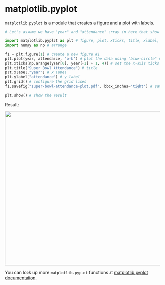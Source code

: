 # matplotlib.pyplot

```matplotlib.pyplot``` is a module that creates a figure and a plot with labels.

```python 
# Let's assume we have "year" and "attendance" array in here that show all of Super Bowl attendance from 1967 to 2015

import matplotlib.pyplot as plt # figure, plot, xticks, title, xlabel, ...
import numpy as np # arrange

f1 = plt.figure(1) # create a new figure #1
plt.plot(year, attendance, 'o-b') # plot the data using "blue-circle" markers 
plt.xticks(np.arange(year[0], year[-1] + 1, 4)) # set the x-axis ticks from 1967 to 2015 with an increment of 4
plt.title("Super Bowl Attendance") # title 
plt.xlabel("year") # x label
plt.ylabel("attendance") # y label
plt.grid() # configure the grid lines 
f1.savefig("super-bowl-attendance-plot.pdf", bbox_inches='tight') # save the figure as pdf file

plt.show() # show the result
```
Result:

<img src="https://i.postimg.cc/L4P0TXHs/super-bowl-attendance-plot.png" width="550" height="500">

You can look up more ```matplotlib.pyplot``` functions at [matplotlib.pyplot documentation](https://matplotlib.org/stable/api/_as_gen/matplotlib.pyplot.html).
